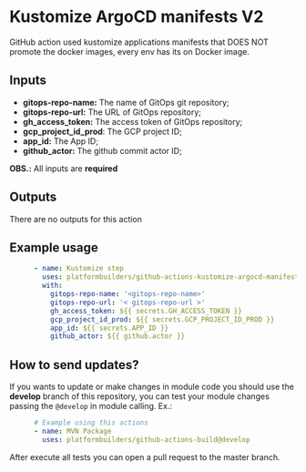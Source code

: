 # Kustomize ArgoCD manifests V2

GitHub action used kustomize applications manifests that DOES NOT promote the docker images, every env has its on Docker image.

## Inputs

- **gitops-repo-name:** The name of GitOps git repository;
- **gitops-repo-url:** The URL of GitOps repository;
- **gh_access_token:** The access token of GitOps repository;
- **gcp_project_id_prod**: The GCP project ID;
- **app_id:** The App ID;
- **github_actor:** The github commit actor ID;

**OBS.:** All inputs are **required**

## Outputs

There are no outputs for this action

## Example usage

```yaml
      - name: Kustomize step
        uses: platformbuilders/github-actions-kustomize-argocd-manifests@master
        with:
          gitops-repo-name: '<gitops-repo-name>'
          gitops-repo-url: '< gitops-repo-url >'
          gh_access_token: ${{ secrets.GH_ACCESS_TOKEN }}
          gcp_project_id_prod: ${{ secrets.GCP_PROJECT_ID_PROD }}
          app_id: ${{ secrets.APP_ID }}
          github_actor: ${{ github.actor }}
```

## How to send updates?
If you wants to update or make changes in module code you should use the **develop** branch of this repository, you can test your module changes passing the `@develop` in module calling. Ex.:

```yaml
      # Example using this actions
      - name: MVN Package
        uses: platformbuilders/github-actions-build@develop
```
After execute all tests you can open a pull request to the master branch.
